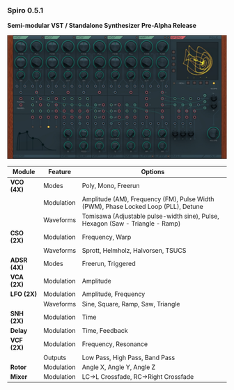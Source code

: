 ### Spiro 0.5.1 #
**Semi-modular VST / Standalone Synthesizer**
**Pre-Alpha Release**

<a href="./Source/assets/screen_a.jpg"><img width=800 src="./Source/assets/screen_a.jpg"/></a>


|Module|Feature|Options| 
|-|-|-|
|**VCO (4X)**   | Modes         | Poly, Mono, Freerun | 
|               | Modulation    | Amplitude (AM), Frequency (FM), Pulse Width (PWM), Phase Locked Loop (PLL), Detune |
|               | Waveforms     | Tomisawa (Adjustable pulse-width sine), Pulse, Hexagon (Saw - Triangle - Ramp) |
|**CSO (2X)**   | Modulation    | Frequency, Warp |
|               | Waveforms     | Sprott, Helmholz, Halvorsen, TSUCS |
|**ADSR (4X)**  | Modes         | Freerun, Triggered |
|**VCA (2X)**   | Modulation    | Amplitude |
|**LFO (2X)**   | Modulation    | Amplitude, Frequency |
|               | Waveforms     | Sine, Square, Ramp, Saw, Triangle |
|**SNH (2X)**	| Modulation  	| Time |
|  **Delay**	| Modulation 	| Time, Feedback |
|**VCF (2X)**	| Modulation 	| Frequency, Resonance |
|				| Outputs		| Low Pass, High Pass, Band Pass |
|**Rotor** 		| Modulation 	| Angle X, Angle Y, Angle Z |
|**Mixer**		| Modulation 	| LC->L Crossfade, RC->Right Crossfade |

